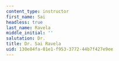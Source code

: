 ```yaml
---
content_type: instructor
first_name: Sai
headless: true
last_name: Ravela
middle_initial: ''
salutation: Dr.
title: Dr. Sai Ravela
uid: 130e84fa-01e1-f953-3772-44b7f427e9ee
---
```

